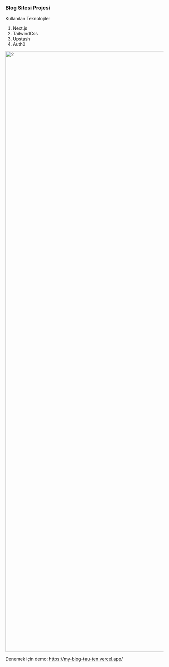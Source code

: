 ### Blog Sitesi Projesi

Kullanılan Teknolojiler

1. Next.js
2. TailwindCss
3. Upstash
4. Auth0

<img width="1911" alt="2" src="https://user-images.githubusercontent.com/71101248/117726343-1efb0700-b1ef-11eb-9eb6-721aa5d23e39.png">



Denemek için demo: https://my-blog-tau-ten.vercel.app/

